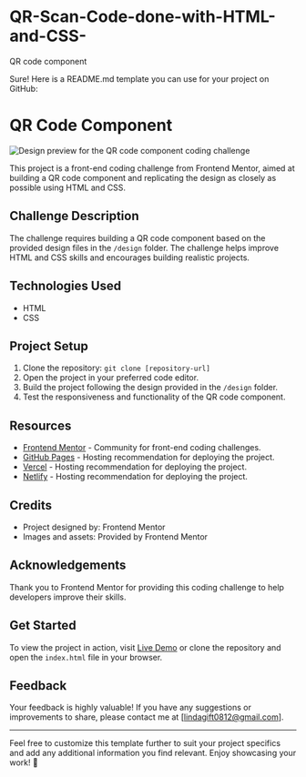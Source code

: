 # QR-Scan-Code-done-with-HTML-and-CSS-
 QR code component

 Sure! Here is a README.md template you can use for your project on GitHub:

# QR Code Component

![Design preview for the QR code component coding challenge](./design/desktop-preview.jpg)

This project is a front-end coding challenge from Frontend Mentor, aimed at building a QR code component and replicating the design as closely as possible using HTML and CSS.

## Challenge Description
The challenge requires building a QR code component based on the provided design files in the `/design` folder. The challenge helps improve HTML and CSS skills and encourages building realistic projects.

## Technologies Used
- HTML
- CSS

## Project Setup
1. Clone the repository: `git clone [repository-url]`
2. Open the project in your preferred code editor.
3. Build the project following the design provided in the `/design` folder.
4. Test the responsiveness and functionality of the QR code component.

## Resources
- [Frontend Mentor](https://www.frontendmentor.io) - Community for front-end coding challenges.
- [GitHub Pages](https://pages.github.com/) - Hosting recommendation for deploying the project.
- [Vercel](https://vercel.com/) - Hosting recommendation for deploying the project.
- [Netlify](https://www.netlify.com/) - Hosting recommendation for deploying the project.

## Credits
- Project designed by: Frontend Mentor
- Images and assets: Provided by Frontend Mentor

## Acknowledgements
Thank you to Frontend Mentor for providing this coding challenge to help developers improve their skills.

## Get Started
To view the project in action, visit [Live Demo](#) or clone the repository and open the `index.html` file in your browser.

## Feedback
Your feedback is highly valuable! If you have any suggestions or improvements to share, please contact me at [lindagift0812@gmail.com].

---

Feel free to customize this template further to suit your project specifics and add any additional information you find relevant. Enjoy showcasing your work! 🚀


